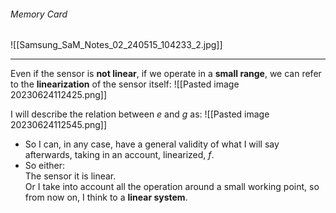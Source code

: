 ###### Memory Card
![[Samsung_SaM_Notes_02_240515_104233_2.jpg]]

---
Even if the sensor is **not linear**, if we operate in a **small range**, we can refer to the **linearization** of the sensor itself:
![[Pasted image 20230624112425.png]]

I will describe the relation between $e$ and $g$ as:
![[Pasted image 20230624112545.png]]
- So I can, in any case, have a general validity of what I will say afterwards, taking in an account, linearized, $f$. 
- So either:<br>The sensor it is linear.<br>Or I take into account all the operation around a small working point, so from now on, I think to a **linear system**.
